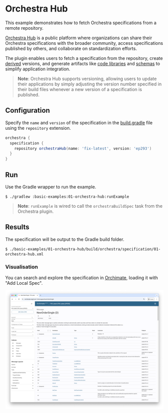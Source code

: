 # Orchestra Hub

This example demonstrates how to fetch Orchestra specifications from a remote repository.

[Orchestra Hub](https://orchestrahub.org) is a public platform where organizations can share their Orchestra specifications with the broader community, access specifications published by others, and collaborate on standardization efforts.

The plugin enables users to fetch a specification from the repository, create [derived](../03-derived) versions, and generate artifacts like [code libraries](../07-java) and [schemas](../05-avro-schema) to simplify application integration. 

> **Note**: Orchestra Hub supports versioning, allowing users to update their applications by simply adjusting the version number specified in their build files whenever a new version of a specification is published. 

## Configuration

Specify the `name` and `version` of the specification in the [build.gradle](./build.gradle) file using the `repository` extension.

```groovy
orchestra {
  specification {
    repository orchestraHub(name: 'fix-latest', version: 'ep293')
  }
}
```

## Run

Use the Gradle wrapper to run the example.

```shell
$ ./gradlew :basic-examples:01-orchestra-hub:runExample
```

> **Note**: `runExample` is wired to call the `orchestraBuildSpec` task from the Orchestra plugin.

## Results

The specification will be output to the Gradle build folder.

```shell
$ ./basic-examples/01-orchestra-hub/build/orchestra/specification/01-orchestra-hub.xml
```

### Visualisation

You can search and explore the specification in [Orchimate](https://orchimate.org/), loading it with "Add Local Spec".

![](docs/images/orchimate.png)
